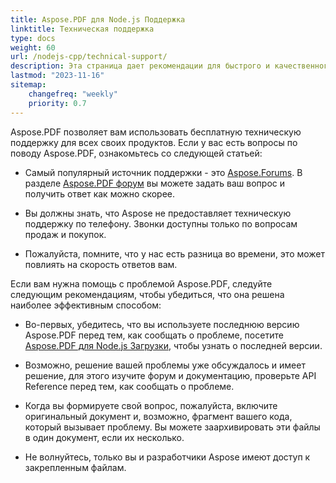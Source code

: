 ```yaml
---
title: Aspose.PDF для Node.js Поддержка
linktitle: Техническая поддержка
type: docs
weight: 60
url: /nodejs-cpp/technical-support/
description: Эта страница дает рекомендации для быстрого и качественного решения ваших задач с использованием Aspose.PDF для Node.js.
lastmod: "2023-11-16"
sitemap:
    changefreq: "weekly"
    priority: 0.7
---
```


Aspose.PDF позволяет вам использовать бесплатную техническую поддержку для всех своих продуктов. Если у вас есть вопросы по поводу Aspose.PDF, ознакомьтесь со следующей статьей:

- Самый популярный источник поддержки - это [Aspose.Forums](https://forum.aspose.com/). В разделе [Aspose.PDF форум](https://forum.aspose.com/c/pdf/10) вы можете задать ваш вопрос и получить ответ как можно скорее.

- Вы должны знать, что Aspose не предоставляет техническую поддержку по телефону. Звонки доступны только по вопросам продаж и покупок.

- Пожалуйста, помните, что у нас есть разница во времени, это может повлиять на скорость ответов вам.

Если вам нужна помощь с проблемой Aspose.PDF, следуйте следующим рекомендациям, чтобы убедиться, что она решена наиболее эффективным способом:


- Во-первых, убедитесь, что вы используете последнюю версию Aspose.PDF перед тем, как сообщать о проблеме, посетите [Aspose.PDF для Node.js Загрузки](), чтобы узнать о последней версии.

- Возможно, решение вашей проблемы уже обсуждалось и имеет решение, для этого изучите форум и документацию, проверьте API Reference перед тем, как сообщать о проблеме.

- Когда вы формируете свой вопрос, пожалуйста, включите оригинальный документ и, возможно, фрагмент вашего кода, который вызывает проблему. Вы можете заархивировать эти файлы в один документ, если их несколько.

- Не волнуйтесь, только вы и разработчики Aspose имеют доступ к закрепленным файлам.